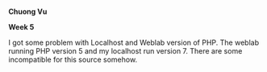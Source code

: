 **Chuong Vu**

**Week 5**

I got some problem with Localhost and Weblab version of PHP. The weblab running PHP version 5 and my localhost run version 7. 
There are some incompatible for this source somehow.